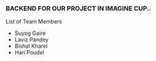 ### BACKEND FOR OUR PROJECT IN IMAGINE CUP..

List of Team Members
- Suyog Gaire
- Laviz Pandey
- Bishal Kharel
- Hari Poudel